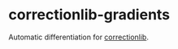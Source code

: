# correctionlib-gradients

Automatic differentiation for
[correctionlib](https://github.com/cms-nanoAOD/correctionlib).
